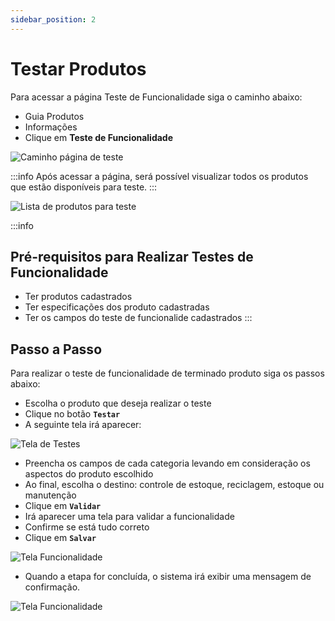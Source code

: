```yaml
---
sidebar_position: 2
---
```


# Testar Produtos

Para acessar a página Teste de Funcionalidade siga o caminho abaixo:

- Guia Produtos
- Informações
- Clique em **Teste de Funcionalidade**

![Caminho página de teste](/img/images/caminho_teste.png)

:::info
Após acessar a página, será possível visualizar todos os produtos que estão disponíveis para teste.
:::

![Lista de produtos para teste](/img/images/tela_produtos_teste.png)

:::info

## Pré-requisitos para Realizar Testes de Funcionalidade

- Ter produtos cadastrados
- Ter especificações dos produto cadastradas
- Ter os campos do teste de funcionalide cadastrados
  :::

## Passo a Passo

Para realizar o teste de funcionalidade de terminado produto siga os passos abaixo:

- Escolha o produto que deseja realizar o teste
- Clique no botão **`Testar`**
- A seguinte tela irá aparecer:

![Tela de Testes](/img/images/tela_teste.png)

- Preencha os campos de cada categoria levando em consideração os aspectos do produto escolhido
- Ao final, escolha o destino: controle de estoque, reciclagem, estoque ou manutenção
- Clique em **`Validar`**
- Irá aparecer uma tela para validar a funcionalidade
- Confirme se está tudo correto
- Clique em **`Salvar`**

![Tela Funcionalidade](/img/images/tela_funcionalidade.png)

- Quando a etapa for concluída, o sistema irá exibir uma mensagem de confirmação.

![Tela Funcionalidade](/img/images/confirmacao_teste.png)
